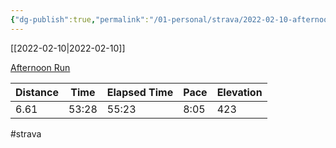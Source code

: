 ```yaml
---
{"dg-publish":true,"permalink":"/01-personal/strava/2022-02-10-afternoon-run/"}
---
```



[[2022-02-10\|2022-02-10]]

[Afternoon Run](https://www.strava.com/activities/6663999808)

| Distance | Time  | Elapsed Time | Pace | Elevation |
| -------- | ----- | ------------ | ---- | --------- |
| 6.61     | 53:28 | 55:23        | 8:05 | 423       |




#strava
